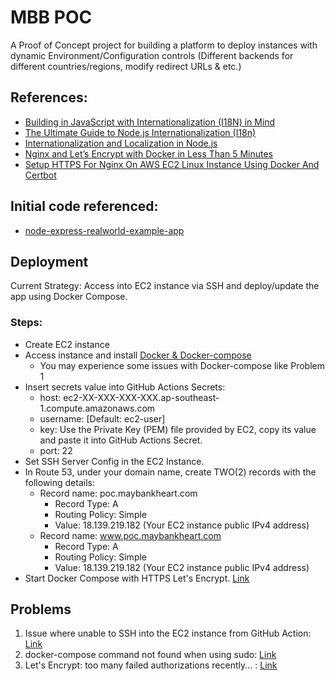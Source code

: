 # MBB POC

A Proof of Concept project for building a platform to deploy instances with dynamic Environment/Configuration controls (Different backends for different countries/regions, modify redirect URLs & etc.)

## References:

* [Building in JavaScript with Internationalization (I18N) in Mind](https://phrase.com/blog/posts/node-js-i18n-guide/)
* [The Ultimate Guide to Node.js Internationalization (I18n)](https://phrase.com/blog/posts/node-js-i18n-guide/)
* [Internationalization and Localization in Node.js](https://www.npmjs.com/package/i18n)
* [Nginx and Let’s Encrypt with Docker in Less Than 5 Minutes](https://pentacent.medium.com/nginx-and-lets-encrypt-with-docker-in-less-than-5-minutes-b4b8a60d3a71)
* [Setup HTTPS For Nginx On AWS EC2 Linux Instance Using Docker And Certbot](https://www.c-sharpcorner.com/article/setup-https-for-nginx-on-aws-ec2-linux-instance-using-docker-and-certbot/)
## Initial code referenced:

* [node-express-realworld-example-app](https://github.com/gothinkster/node-express-realworld-example-app)

## Deployment

Current Strategy: Access into EC2 instance via SSH and deploy/update the app using Docker Compose.

### Steps:

* Create EC2 instance
* Access instance and
   install [Docker & Docker-compose](https://gist.github.com/npearce/6f3c7826c7499587f00957fee62f8ee9)
  * You may experience some issues with Docker-compose like Problem 1
* Insert secrets value into GitHub Actions Secrets:
    * host: ec2-XX-XXX-XXX-XXX.ap-southeast-1.compute.amazonaws.com
    * username: [Default: ec2-user]
    * key: Use the Private Key (PEM) file provided by EC2, copy its value and paste it into GitHub Actions Secret.
    * port: 22
* Set SSH Server Config in the EC2 Instance.
* In Route 53, under your domain name, create TWO(2) records with the following details:
  * Record name: poc.maybankheart.com
     * Record Type: A
     * Routing Policy: Simple
     * Value: 18.139.219.182 (Your EC2 instance public IPv4 address)
  * Record name: www.poc.maybankheart.com
     * Record Type: A
     * Routing Policy: Simple
     * Value: 18.139.219.182 (Your EC2 instance public IPv4 address)
* Start Docker Compose with HTTPS Let's Encrypt. [Link](https://pentacent.medium.com/nginx-and-lets-encrypt-with-docker-in-less-than-5-minutes-b4b8a60d3a71)

## Problems
1. Issue where unable to SSH into the EC2 instance from GitHub Action: [Link](https://github.com/appleboy/ssh-action/issues/80#issuecomment-1130407377)
2. docker-compose command not found when using sudo: [Link](https://stackoverflow.com/a/50243566)
3. Let's Encrypt: too many failed authorizations recently... : [Link](https://community.letsencrypt.org/t/error-creating-new-order-too-many-failed-authorizations-recently-see-https-letsencrypt-org-docs-rate-limits/98069)
